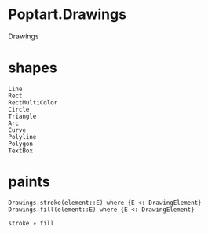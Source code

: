 # Poptart.Drawings

Drawings

# shapes
```@docs
Line
Rect
RectMultiColor
Circle
Triangle
Arc
Curve
Polyline
Polygon
TextBox
```

# paints
```@docs
Drawings.stroke(element::E) where {E <: DrawingElement}
Drawings.fill(element::E) where {E <: DrawingElement}
```
`stroke ∘ fill`
